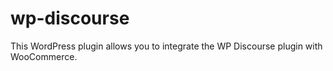 # wp-discourse

This WordPress plugin allows you to integrate the WP Discourse plugin with WooCommerce.
